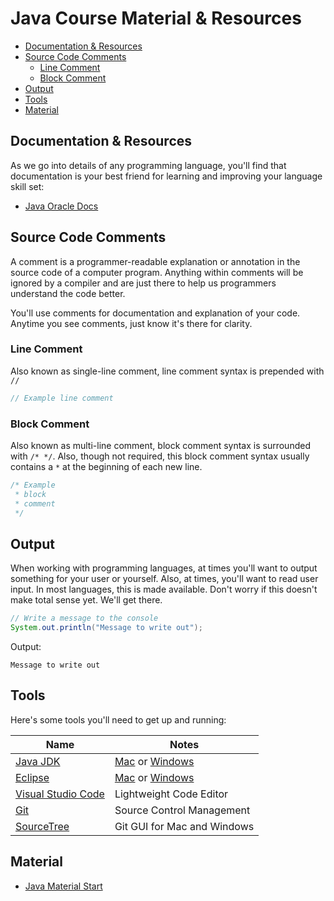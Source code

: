 # Java Course Material & Resources

* [Documentation & Resources](#documentation-resources)
* [Source Code Comments](#source-code-comments)
  * [Line Comment](#line-comment)
  * [Block Comment](#block-comment)
* [Output](#output)
* [Tools](#tools)
* [Material](#material)

## Documentation & Resources

As we go into details of any programming language, you'll find that documentation is your best friend for learning and improving your language skill set:

* [Java Oracle Docs](https://docs.oracle.com/javase/9/)

## Source Code Comments

A comment is a programmer-readable explanation or annotation in the source code of a computer program. Anything within comments will be ignored by a compiler and are just there to help us programmers understand the code better.

You'll use comments for documentation and explanation of your code. Anytime you see comments, just know it's there for clarity.

### Line Comment

Also known as single-line comment, line comment syntax is prepended with `//`

```cs
// Example line comment
```

### Block Comment

Also known as multi-line comment, block comment syntax is surrounded with `/* */`. Also, though not required, this block comment syntax usually contains a `*` at the beginning of each new line.

```cs
/* Example
 * block
 * comment
 */
```

## Output

When working with programming languages, at times you'll want to output something for your user or yourself. Also, at times, you'll want to read user input. In most languages, this is made available. Don't worry if this doesn't make total sense yet. We'll get there.

```java
// Write a message to the console
System.out.println("Message to write out");
```

Output:

```output
Message to write out
```

## Tools

Here's some tools you'll need to get up and running:

| Name                                                | Notes                                                                          |
| --------------------------------------------------- | ------------------------------------------------------------------------------ |
| [Java JDK](https://www.oracle.com/java)             | [Mac](https://youtu.be/y6szNJ4rMZ0) or [Windows](https://youtu.be/fTpDHQ_V0Fw) |
| [Eclipse](https://www.eclipse.org/)                 | [Mac](https://youtu.be/gufMbpxzfWw) or [Windows](https://youtu.be/WIzzHeWukUU) |
| [Visual Studio Code](https://code.visualstudio.com) | Lightweight Code Editor                                                        |
| [Git](https://git-scm.com)                          | Source Control Management                                                      |
| [SourceTree](https://www.sourcetreeapp.com)         | Git GUI for Mac and Windows                                                    |

## Material

* [Java Material Start](variables.markdown)
